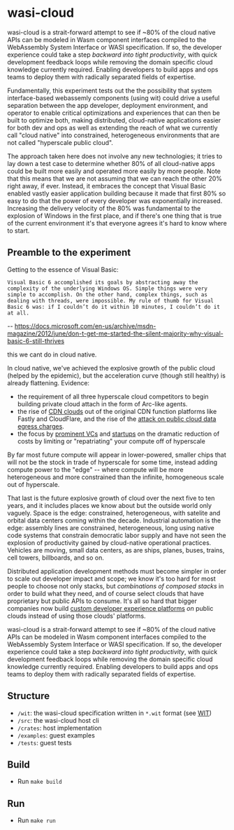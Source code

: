 # wasi-cloud
wasi-cloud is a strait-forward attempt to see if ~80% of the cloud native APIs can be modeled in Wasm component interfaces compiled to the WebAssembly System Interface or WASI specification. If so, the developer experience could take a step _backward into tight productivity_, with quick development feedback loops while removing the domain specific cloud knowledge currently required. Enabling developers to build apps and ops teams to deploy them with radically separated fields of expertise.  

Fundamentally, this experiment tests out the the possibility that system interface-based webassemly components (using wit) could drive a useful separation between the app developer, deployment environment, and operator to enable critical optimizations and experiences that can then be built to optimize both, making distributed, cloud-native applications easier for both dev and ops as well as extending the reach of what we currently call "cloud native" into constrained, heterogeneous environments that are not called "hyperscale public cloud". 

The approach taken here does not involve any new technologies; it tries to lay down a test case to determine whether 80% of all cloud-native apps could be built more easily and operated more easily by more people. Note that this means that we are not assuming that we can reach the other 20% right away, if ever. Instead, it embraces the concept that Visual Basic enabled vastly easier application building because it made that first 80% so easy to do that the power of every developer was exponentially increased. Increasing the delivery velocity of the 80% was fundamental to the explosion of Windows in the first place, and if there's one thing that is true of the current environment it's that everyone agrees it's hard to know where to start. 

## Preamble to the experiment

Getting to the essence of Visual Basic:

```
Visual Basic 6 accomplished its goals by abstracting away the complexity of the underlying Windows OS. Simple things were very simple to accomplish. On the other hand, complex things, such as dealing with threads, were impossible. My rule of thumb for Visual Basic 6 was: if I couldn’t do it within 10 minutes, I couldn’t do it at all.
```

  -- https://docs.microsoft.com/en-us/archive/msdn-magazine/2012/june/don-t-get-me-started-the-silent-majority-why-visual-basic-6-still-thrives

this we cant do in cloud native.

In cloud native, we've achieved the explosive growth of the public cloud (helped by the epidemic), but the acceleration curve (though still healthy) is already flattening. Evidence:
- the requirement of all three hyperscale cloud competitors to begin building private cloud attach in the form of Arc-like agents.
- the rise of [CDN clouds](https://stratechery.com/2021/cloudflares-disruption/) out of the original CDN function platforms like Fastly and CloudFlare, and the rise of the [attack on public cloud data egress charges](https://blog.cloudflare.com/aws-egregious-egress/).
- the focus by [prominent VCs](https://a16z.com/2021/05/27/cost-of-cloud-paradox-market-cap-cloud-lifecycle-scale-growth-repatriation-optimization/) and [startups](https://www.fermyon.com/blog/dont-repatriate-servers) on the dramatic reduction of costs by limiting or "repatriating" your compute off of hyperscale

By far most future compute will appear in lower-powered, smaller chips that will not be the stock in trade of hyperscale for some time, instead adding compute power to the "edge" -- where compute will be more heterogeneous and more constrained than the infinite, homogeneous scale out of hyperscale. 

That last is the future explosive growth of cloud over the next five to ten years, and it includes places we know about but the outside world only vaguely. Space is the edge: constrained, heterogeneous, with satelite and orbital data centers coming within the decade. Industrial automation is the edge: assembly lines are constrained, heterogeneous, long using native code systems that constrain democratic labor supply and have not seen the explosion of productivity gained by cloud-native operational practices. Vehicles are moving, small data centers, as are ships, planes, buses, trains, cell towers, billboards, and so on. 

Distributed application development methods must become simpler in order to scale out developer impact and scope; we know it's too hard for most people to choose not only stacks, but _combinations of composed stacks_ in order to build what they need, and of course select clouds that have proprietary but public APIs to consume. It's all so hard that bigger companies now build [custom developer experience platforms](https://redmonk.com/sogrady/2020/10/06/developer-experience-gap/) _on_ public clouds instead of using those clouds' platforms. 

wasi-cloud is a strait-forward attempt to see if ~80% of the cloud native APIs can be modeled in Wasm component interfaces compiled to the WebAssembly System Interface or WASI specification. If so, the developer experience could take a step _backward into tight productivity_, with quick development feedback loops while removing the domain specific cloud knowledge currently required. Enabling developers to build apps and ops teams to deploy them with radically separated fields of expertise.

## Structure
- `/wit`: the wasi-cloud specification written in `*.wit` format (see [WIT](https://github.com/bytecodealliance/wit-bindgen/blob/main/WIT.md))
- `/src`: the wasi-cloud host cli 
- `/crates`: host implementation
- `/examples`: guest examples
- `/tests`: guest tests

## Build
- Run `make build`

## Run
- Run `make run`
